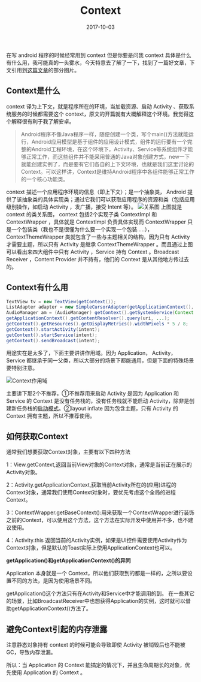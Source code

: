 ﻿---
title: Context
date: 2017-10-03
categories: android
tags:
- Context
---



在写 android 程序的时候经常用到 context 但是你要是问我 context 具体是什么有什么用，我可能真的一头雾水，今天特意去了解了一下，找到了一篇好文章，下文引用到[这篇文章](https://www.jianshu.com/p/94e0f9ab3f1d)的部分图片。

<!-- more -->

## **Context是什么**

context 译为上下文，就是程序所在的环境，当加载资源、启动 Activity 、获取系统服务的时候都需要这个 context，原文的开篇就有大概解释这个环境。我觉得这个解释很有利于我了解安卓。
>Android程序不像Java程序一样，随便创建一个类，写个main()方法就能运行，Android应用模型是基于组件的应用设计模式，组件的运行要有一个完整的Android工程环境，在这个环境下，Activity、Service等系统组件才能够正常工作，而这些组件并不能采用普通的Java对象创建方式，new一下就能创建实例了，而是要有它们各自的上下文环境，也就是我们这里讨论的Context。可以这样讲，Context是维持Android程序中各组件能够正常工作的一个核心功能类。

context 描述一个应用程序环境的信息（即上下文）；是一个抽象类， Android 提供了该抽象类的具体实现类；通过它我们可以获取应用程序的资源和类（包括应用级别操作，如启动 Activity ，发广播，接受 Intent 等）。
![关系图](https://upload-images.jianshu.io/upload_images/1187237-1b4c0cd31fd0193f.png?imageMogr2/auto-orient/strip%7CimageView2/2/w/628 )
上图就是 context 的类关系图， context 包括2个实现子类 ContextImpl 和 ContextWrapper ，具体就是 ContextImpl 负责具体实现而 ContextWrapper 只是一个包装类（我也不是很懂为什么要一个实现一个包装.....）， ContextThemeWrapper 类就包含了一些与主题相关的结构，因为只有 Activity 才需要主题，所以只有 Activity 是继承 ContextThemeWrapper 。而且通过上图可以看出来四大组件中只有 Activity ，Service 持有 Context 。Broadcast Receiver ，Content Provider 并不持有，他们的 Context 是从其他地方传过去的。

## **Context有什么用**

```java
TextView tv = new TextView(getContext());
ListAdapter adapter = new SimpleCursorAdapter(getApplicationContext(), ...);
AudioManager am = (AudioManager) getContext().getSystemService(Context.AUDIO_SERVICE);getApplicationContext().getSharedPreferences(name, mode);
getApplicationContext().getContentResolver().query(uri, ...);
getContext().getResources().getDisplayMetrics().widthPixels * 5 / 8;
getContext().startActivity(intent);
getContext().startService(intent);
getContext().sendBroadcast(intent);
```
用途实在是太多了，下面主要讲讲作用域。因为 Application， Activity， Service 都继承于同一父类，所以大部分的场景下都能通用，但是下面的特殊场景要特别注意。

![Context作用域](https://upload-images.jianshu.io/upload_images/1187237-fb32b0f992da4781.png?imageMogr2/auto-orient/strip%7CimageView2/2/w/589)

主要讲下那2个不推荐，①不推荐用来启动 Activity 是因为 Application 和 Service 的 Context 是没有任务栈的，没有任务栈就不能启动 Activity，除非是创建新任务栈的[启动模式](https://neo1946.github.io/android/2017/10/03/Activity%E7%9A%84%E5%90%AF%E5%8A%A8%E6%A8%A1%E5%BC%8F)。②layout inflate 因为包含主题，只有 Activity 的 Context 拥有主题，所以不推荐使用。

## **如何获取Context**

通常我们想要获取Context对象，主要有以下四种方法

1：View.getContext,返回当前View对象的Context对象，通常是当前正在展示的Activity对象。

2：Activity.getApplicationContext,获取当前Activity所在的(应用)进程的Context对象，通常我们使用Context对象时，要优先考虑这个全局的进程Context。

3：ContextWrapper.getBaseContext():用来获取一个ContextWrapper进行装饰之前的Context，可以使用这个方法，这个方法在实际开发中使用并不多，也不建议使用。

4：Activity.this 返回当前的Activity实例，如果是UI控件需要使用Activity作为Context对象，但是默认的Toast实际上使用ApplicationContext也可以。

**getApplication()和getApplicationContext()的异同**

Application 本身就是一个 Context，所以他们获取到的都是一样的，之所以要设置不同的方法，是因为使用场景不同。

getApplication()这个方法只有在Activity和Service中才能调用的到。
在一些其它的场景，比如BroadcastReceiver中也想获得Application的实例，这时就可以借助getApplicationContext()方法了。

## **避免Context引起的内存泄露**

注意静态对象持有 context 的时候可能会导致即使 Activity 被销毁后也不能被GC，导致内存泄漏。

所以：当 Application  的 Context 能搞定的情况下，并且生命周期长的对象，优先使用 Application 的 Context 。
